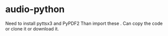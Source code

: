 ﻿# audio-python
 
 Need to install pyttsx3 and PyPDF2
 Than import these .
 Can copy the code or clone it or download it.
